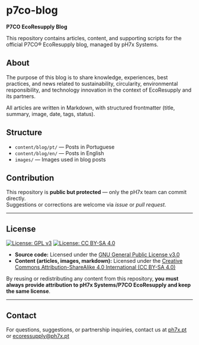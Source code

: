 # p7co-blog

**P7CO EcoResupply Blog**

This repository contains articles, content, and supporting scripts for the official P7CO® EcoResupply blog, managed by pH7x Systems.

## About

The purpose of this blog is to share knowledge, experiences, best practices, and news related to sustainability, circularity, environmental responsibility, and technology innovation in the context of EcoResupply and its partners.

All articles are written in Markdown, with structured frontmatter (title, summary, image, date, tags, status).

## Structure

- `content/blog/pt/` — Posts in Portuguese  
- `content/blog/en/` — Posts in English  
- `images/` — Images used in blog posts

## Contribution

This repository is **public but protected** — only the pH7x team can commit directly.  
Suggestions or corrections are welcome via *issue* or *pull request*.

---

## License

[![License: GPL v3](https://img.shields.io/badge/License-GPLv3-blue.svg)](https://www.gnu.org/licenses/gpl-3.0)
[![License: CC BY-SA 4.0](https://img.shields.io/badge/License-CC%20BY--SA%204.0-lightgrey.svg)](https://creativecommons.org/licenses/by-sa/4.0/)

- **Source code:** Licensed under the [GNU General Public License v3.0](LICENSE)
- **Content (articles, images, markdown):** Licensed under the [Creative Commons Attribution-ShareAlike 4.0 International (CC BY-SA 4.0)](LICENSE-content.md)

By reusing or redistributing any content from this repository, **you must always provide attribution to pH7x Systems/P7CO EcoResupply and keep the same license**.

---

## Contact

For questions, suggestions, or partnership inquiries, contact us at [ph7x.pt](https://ph7x.pt) or ecoressupply@ph7x.pt


